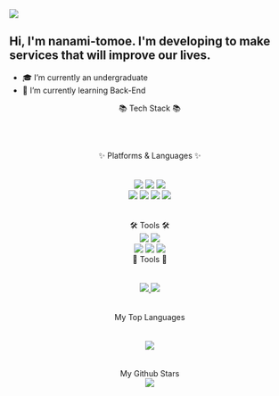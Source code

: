 <img src="https://capsule-render.vercel.app/api?type=waving&color=auto&height=200&section=header&text=Tomonami Github!&fontSize=90" />

Hi, I'm nanami-tomoe. I'm developing to make services that will improve our lives.
---

- 🎓 I’m currently an undergraduate
- 🌱 I’m currently learning Back-End

<center> 📚 Tech Stack 📚 </center> 

<br><br> 

<center> ✨ Platforms & Languages ✨ </center>

<br>
<br>

<div align="center">
	<img src="https://img.shields.io/badge/C-A8B9CC?style=for-the-badge&logo=C&logoColor=white"/>
	<img src="https://img.shields.io/badge/C++-00599C?style=for-the-badge&logo=C++&logoColor=white"/>
	<img src="https://img.shields.io/badge/python-3776AB?style=for-the-badge&logo=python&logoColor=white"/>
</div>
<div align="center">
	<img src="https://img.shields.io/badge/go-00ADD8?style=for-the-badge&logo=go&logoColor=white"/>
	<img src="https://img.shields.io/badge/Java-007396?style=for-the-badge&logo=java&logoColor=white"/>
	<img src="https://img.shields.io/badge/springboot-6DB33F?style=for-the-badge&logo=springboot&logoColor=white"/>
	<img src="https://img.shields.io/badge/html5-E34F26?style=for-the-badge&logo=html5&logoColor=white"/>
</div>
<br>
<br>
<center> 🛠️ Tools 🛠️ </center>

<div align="center">
	<img src="https://img.shields.io/badge/github-181717?style=for-the-badge&logo=github&logoColor=white"/>
	<img src="https://img.shields.io/badge/visualstudiocode-007ACC?style=for-the-badge&logo=visualstudiocode&logoColor=white"/>
</div>
<div align="center">
	<img src="https://img.shields.io/badge/intellijidea-000000?style=for-the-badge&logo=intellijidea&logoColor=white"/>
	<img src="https://img.shields.io/badge/eclipseide-525C86?style=for-the-badge&logo=eclipseide&logoColor=white"/>
	<img src="https://img.shields.io/badge/notion-000000?style=for-the-badge&logo=notion&logoColor=white"/>
</div>

<center> 🎨 Tools 🎨 </center>
<br>
<br>
<div align="center">
	<a href="https://nanamitomoe.tistory.com/">
		<img src="https://img.shields.io/badge/tistory-09B3AF?style=for-the-badge&logo=tistory&logoColor=white"/>
	</a>
	<a href="mailto:npnp123npnp123@gmail.com">
		<img src="https://img.shields.io/badge/gmail-EA4335?style=for-the-badge&logo=gmail&logoColor=white"/>
	</a>
</div>
<br>
<br>
<center> My Top Languages </center>
<br>
<br>
<div align="center">
	<img src="https://github-readme-stats.vercel.app/api/top-langs/?username=nanami-tomoe&layout=compact">
</div>
<br>
<br>
<center> My Github Stars </center>

<div align="center">
	<img src="https://github-readme-stats.vercel.app/api?username=nanami-tomoe&show_icons=true">
</div>
